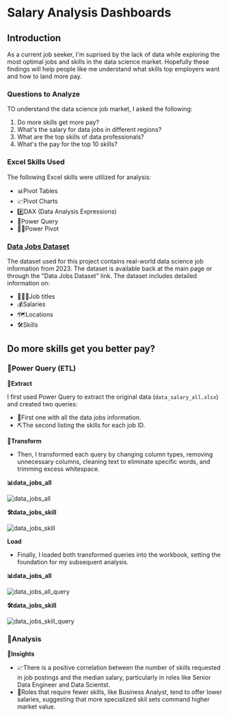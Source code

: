 # Salary Analysis Dashboards
## Introduction
As a current job seeker, I'm suprised by the lack of data while exploring the most optimal jobs and skills in the data science market. Hopefully these findings will help people like me understand what skills top employers want and how to land more pay.

### Questions to Analyze
TO understand the data science job market, I asked the following:

1. Do more skills get more pay?
2. What's the salary for data jobs in different regions?
3. What are the top skills of data professionals?
4. What's the pay for the top 10 skills?

### Excel Skills Used
The following Excel skills were utilized for analysis:

- 📊Pivot Tables
- 📈Pivot Charts
- #️⃣DAX (Data Analysis Expressions)
- 🔎Power Query
- 💪🏿Power Pivot

### [Data Jobs Dataset](https://github.com/KhalilMalikUp/Excel_Projects-Data_Analytics/blob/main/Dataset.xlsx)
The dataset used for this project contains real-world data science job information from 2023. The dataset is available back at the main page or through the "Data Jobs Dataset" link.
The dataset includes detailed information on:

- 👨🏿‍💼Job titles
- 💰Salaries
- 🗺️Locations
- 🛠️Skills

## **Do more skills get you better pay?**
### 🔎Power Query (ETL)

**📂Extract**

I first used Power Query to extract the original data (`data_salary_all.xlsx`) and created two queries:
- 📁First one with all the data jobs information.
- ⛏️The second listing the skills for each job ID.

**🔄Transform**
- Then, I transformed each query by changing column types, removing unnecessary columns, cleaning text to eliminate specific words, and trimming excess whitespace.

**📊data_jobs_all**

![data_jobs_all](https://github.com/user-attachments/assets/5a2facb5-6ede-4e4b-b99b-c1b57f4cd944)

**🛠️data_jobs_skill**

![data_jobs_skill](https://github.com/user-attachments/assets/7bb9d6bc-1a7c-469d-95dc-69abae6cd039)

**Load**
- Finally, I loaded both transformed queries into the workbook, setting the foundation for my subsequent analysis.

**📊data_jobs_all**

![data_jobs_all_query](https://github.com/user-attachments/assets/8f05d918-c11d-4289-921c-b7b6922c453e)

**🛠️data_jobs_skill**

![data_jobs_skill_query](https://github.com/user-attachments/assets/4527a507-9557-4b0a-81d8-b866908375ba)

### 🔭Analysis
**🧠Insights**
- 📈There is a positive correlation between the number of skills requested in job postings and the median salary, particularly in roles like Senior Data Engineer and Data Scientst.
- 💼Roles that require fewer skills, like Business Analyst, tend to offer lower salaries, suggesting that more specialized skil sets command higher market value.


